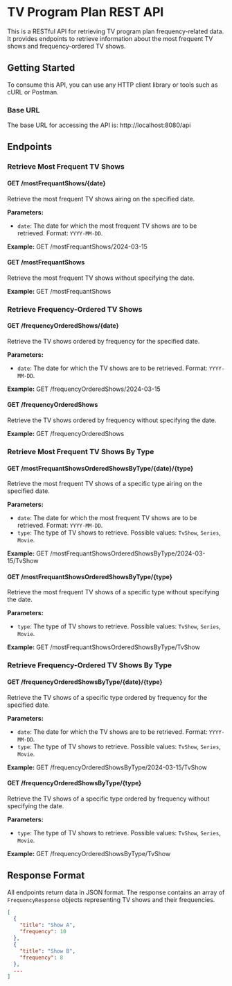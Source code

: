 # TV Program Plan REST API

This is a RESTful API for retrieving TV program plan frequency-related data. It provides endpoints to retrieve information about the most frequent TV shows and frequency-ordered TV shows.

## Getting Started

To consume this API, you can use any HTTP client library or tools such as cURL or Postman.

### Base URL

The base URL for accessing the API is:
http://localhost:8080/api


## Endpoints

### Retrieve Most Frequent TV Shows

#### GET /mostFrequantShows/{date}

Retrieve the most frequent TV shows airing on the specified date.

**Parameters:**
- `date`: The date for which the most frequent TV shows are to be retrieved. Format: `YYYY-MM-DD`.

**Example:**
GET /mostFrequantShows/2024-03-15


#### GET /mostFrequantShows

Retrieve the most frequent TV shows without specifying the date.

**Example:**
GET /mostFrequantShows


### Retrieve Frequency-Ordered TV Shows

#### GET /frequencyOrderedShows/{date}

Retrieve the TV shows ordered by frequency for the specified date.

**Parameters:**
- `date`: The date for which the TV shows are to be retrieved. Format: `YYYY-MM-DD`.

**Example:**
GET /frequencyOrderedShows/2024-03-15


#### GET /frequencyOrderedShows

Retrieve the TV shows ordered by frequency without specifying the date.

**Example:**
GET /frequencyOrderedShows


### Retrieve Most Frequent TV Shows By Type

#### GET /mostFrequantShowsOrderedShowsByType/{date}/{type}

Retrieve the most frequent TV shows of a specific type airing on the specified date.

**Parameters:**
- `date`: The date for which the most frequent TV shows are to be retrieved. Format: `YYYY-MM-DD`.
- `type`: The type of TV shows to retrieve. Possible values: `TvShow`, `Series`, `Movie`.

**Example:**
GET /mostFrequantShowsOrderedShowsByType/2024-03-15/TvShow


#### GET /mostFrequantShowsOrderedShowsByType/{type}

Retrieve the most frequent TV shows of a specific type without specifying the date.

**Parameters:**
- `type`: The type of TV shows to retrieve. Possible values: `TvShow`, `Series`, `Movie`.

**Example:**
GET /mostFrequantShowsOrderedShowsByType/TvShow


### Retrieve Frequency-Ordered TV Shows By Type

#### GET /frequencyOrderedShowsByType/{date}/{type}

Retrieve the TV shows of a specific type ordered by frequency for the specified date.

**Parameters:**
- `date`: The date for which the TV shows are to be retrieved. Format: `YYYY-MM-DD`.
- `type`: The type of TV shows to retrieve. Possible values: `TvShow`, `Series`, `Movie`.

**Example:**
GET /frequencyOrderedShowsByType/2024-03-15/TvShow


#### GET /frequencyOrderedShowsByType/{type}

Retrieve the TV shows of a specific type ordered by frequency without specifying the date.

**Parameters:**
- `type`: The type of TV shows to retrieve. Possible values: `TvShow`, `Series`, `Movie`.

**Example:**
GET /frequencyOrderedShowsByType/TvShow


## Response Format

All endpoints return data in JSON format. The response contains an array of `FrequencyResponse` objects representing TV shows and their frequencies.

```json
[
  {
    "title": "Show A",
    "frequency": 10
  },
  {
    "title": "Show B",
    "frequency": 8
  },
  ...
]


